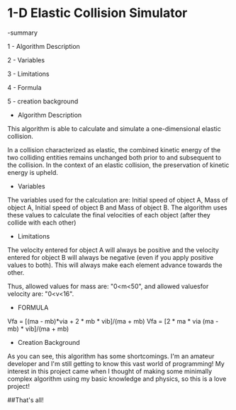 # 1-D Elastic Collision Simulator

-summary

1 - Algorithm Description

2 - Variables

3 - Limitations

4 - Formula

5 - creation background


- Algorithm Description

This algorithm is able to calculate and simulate a one-dimensional elastic collision.

In a collision characterized as elastic, the combined kinetic energy of the two colliding entities remains unchanged both prior to and subsequent to the collision. In the context of an elastic collision, the preservation of kinetic energy is upheld.



- Variables

The variables used for the calculation are: Initial speed of object A, Mass of object A, Initial speed of object B and Mass of object B. The algorithm uses these values ​​to calculate the final velocities of each object (after they collide with each other)



- Limitations

The velocity entered for object A will always be positive and the velocity entered for object B will always be negative (even if you apply positive values ​​to both). This will always make each element advance towards the other.



Thus, allowed values ​​for mass are: "0<m<50", and allowed values ​​for velocity are: "0<v<16".


- FORMULA

Vfa = [(ma - mb)*via + 2 * mb * vib]/(ma + mb)
Vfa = [2 * ma * via (ma - mb) * vib]/(ma + mb)



- Creation Background

As you can see, this algorithm has some shortcomings. I'm an amateur developer and I'm still getting to know this vast world of programming! My interest in this project came when I thought of making some minimally complex algorithm using my basic knowledge and physics, so this is a love project!



##That's all!



